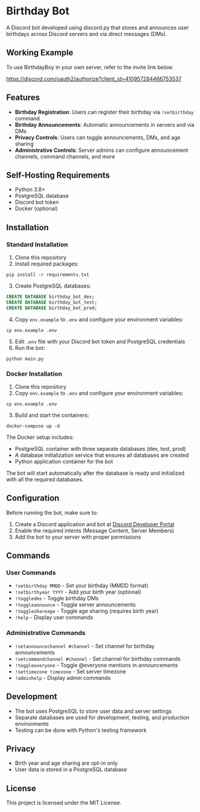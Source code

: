 # Birthday Bot

A Discord bot developed using discord.py that stores and announces user birthdays across Discord servers and via direct messages (DMs).

## Working Example
To use BirthdayBoy in your own server, refer to the invite link below.

https://discord.com/oauth2/authorize?client_id=410957284466753537

## Features

- **Birthday Registration**: Users can register their birthday via `!setbirthday` command
- **Birthday Announcements**: Automatic announcements in servers and via DMs
- **Privacy Controls**: Users can toggle announcements, DMs, and age sharing
- **Administrative Controls**: Server admins can configure announcement channels, command channels, and more

## Self-Hosting Requirements

- Python 3.8+
- PostgreSQL database
- Discord bot token
- Docker (optional)

## Installation

### Standard Installation

1. Clone this repository
2. Install required packages:
```
pip install -r requirements.txt
```
3. Create PostgreSQL databases:
```sql
CREATE DATABASE birthday_bot_dev;
CREATE DATABASE birthday_bot_test;
CREATE DATABASE birthday_bot_prod;
```
4. Copy `env.example` to `.env` and configure your environment variables:
```
cp env.example .env
```
5. Edit `.env` file with your Discord bot token and PostgreSQL credentials
6. Run the bot:
```
python main.py
```

### Docker Installation

1. Clone this repository
2. Copy `env.example` to `.env` and configure your environment variables:
```
cp env.example .env
```
3. Build and start the containers:
```
docker-compose up -d
```

The Docker setup includes:
- PostgreSQL container with three separate databases (dev, test, prod)
- A database initialization service that ensures all databases are created
- Python application container for the bot

The bot will start automatically after the database is ready and initialized with all the required databases.

## Configuration

Before running the bot, make sure to:

1. Create a Discord application and bot at [Discord Developer Portal](https://discord.com/developers/applications)
2. Enable the required intents (Message Content, Server Members)
3. Add the bot to your server with proper permissions

## Commands

### User Commands
- `!setbirthday MMDD` - Set your birthday (MMDD format)
- `!setbirthyear YYYY` - Add your birth year (optional)
- `!toggledms` - Toggle birthday DMs
- `!toggleannounce` - Toggle server announcements
- `!toggleshareage` - Toggle age sharing (requires birth year)
- `!help` - Display user commands

### Administrative Commands
- `!setannouncechannel #channel` - Set channel for birthday announcements
- `!setcommandchannel #channel` - Set channel for birthday commands
- `!toggleeveryone` - Toggle @everyone mentions in announcements
- `!settimezone timezone` - Set server timezone
- `!adminhelp` - Display admin commands

## Development

- The bot uses PostgreSQL to store user data and server settings
- Separate databases are used for development, testing, and production environments
- Testing can be done with Python's testing framework

## Privacy

- Birth year and age sharing are opt-in only
- User data is stored in a PostgreSQL database

## License

This project is licensed under the MIT License. 
